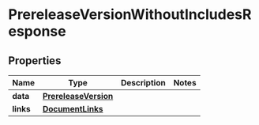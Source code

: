 

# PrereleaseVersionWithoutIncludesResponse


## Properties

| Name | Type | Description | Notes |
|------------ | ------------- | ------------- | -------------|
|**data** | [**PrereleaseVersion**](PrereleaseVersion.md) |  |  |
|**links** | [**DocumentLinks**](DocumentLinks.md) |  |  |



